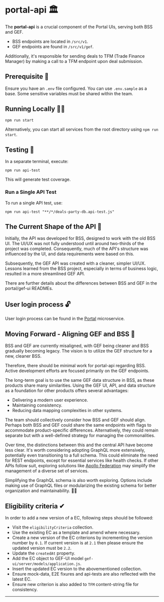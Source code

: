# portal-api 🏛️

The **portal-api** is a crucial component of the Portal UIs, serving both
BSS and GEF.

- BSS endpoints are located in `/src/v1`.
- GEF endpoints are found in `/src/v1/gef`.

Additionally, it's responsible for sending deals to TFM (Trade Finance
Manager) by making a call to a TFM endpoint upon deal submission.

## Prerequisite 🧩

Ensure you have an `.env` file configured. You can use `.env.sample` as a
base. Some sensitive variables must be shared within the team.

## Running Locally 🏃‍♂️

```shell
npm run start
```

Alternatively, you can start all services from the root directory using
`npm run start`.

## Testing 🧪

In a separate terminal, execute:

```shell
npm run api-test
```

This will generate test coverage.

### **Run a Single API Test**

To run a single API test, use:

```shell
npm run api-test "**/*/deals-party-db.api-test.js"
```

## The Current Shape of the API 📐

Initially, the API was developed for BSS, designed to work with the old BSS
UI. The UI/UX was not fully understood until around two-thirds of the project
was completed. Consequently, much of the API's structure was influenced by
the UI, and data requirements were based on this.

Subsequently, the GEF API was created with a cleaner, simpler UI/UX. Lessons
learned from the BSS project, especially in terms of business logic, resulted
in a more streamlined GEF API.

There are further details about the differences between BSS and GEF in the
portal/gef-ui READMEs.

## User login process 🔓

User login process can be found in the [Portal](../portal-ui/README.md)
microservice.

## Moving Forward - Aligning GEF and BSS 🚀

BSS and GEF are currently misaligned, with GEF being cleaner and BSS
gradually becoming legacy. The vision is to utilize the GEF structure for a
new, cleaner BSS.

Therefore, there should be minimal work for portal-api regarding BSS. Active
development efforts are focused primarily on the GEF endpoints.

The long-term goal is to use the same GEF data structure in BSS, as these
products share many similarities. Using the GEF UI, API, and data structure
as a foundation for other products offers several advantages:

- Delivering a modern user experience.
- Maintaining consistency.
- Reducing data mapping complexities in other systems.

The team should collectively consider how BSS and GEF should align. Perhaps
both BSS and GEF could share the same endpoints with flags to accommodate
product-specific differences. Alternatively, they could remain separate but
with a well-defined strategy for managing the commonalities.

Over time, the distinctions between this and the central API have become less
clear. It's worth considering adopting GraphQL more extensively, potentially
even transitioning to a full schema. This could eliminate the need for REST
endpoints, except for essential services like health checks. If other APIs
follow suit, exploring solutions like [Apollo Federation](https://www.apollographql.com/docs/federation/)
may simplify the management of a diverse set of services.

Simplifying the GraphQL schema is also worth exploring. Options include
making use of GraphQL files or modularizing the existing schema for better
organization and maintainability. 🧩🚀

## Eligibility criteria ✔

In order to add a new version of a EC, following steps should be followed:

- Visit the `eligibilityCriteria` collection.
- Use the existing EC as a template and amend where necessary.
- Create a new version of the EC criterions by incrementing the version
  number by `0.1`. If current version is at `2.1` then please ensure the
  updated version must be `2.2`.
- Update the `createdAt` property.
- Add the EC object to GEF-UI model `gef-ui/server/models/application.js`.
- Insert the updated EC version to the abovementioned collection.
- Ensure mock-data, E2E fixures and api-tests are also reflected with the
  latest EC.
- Ensure new criterion is also added to `TFM` content-string file for
  consistency.

---
